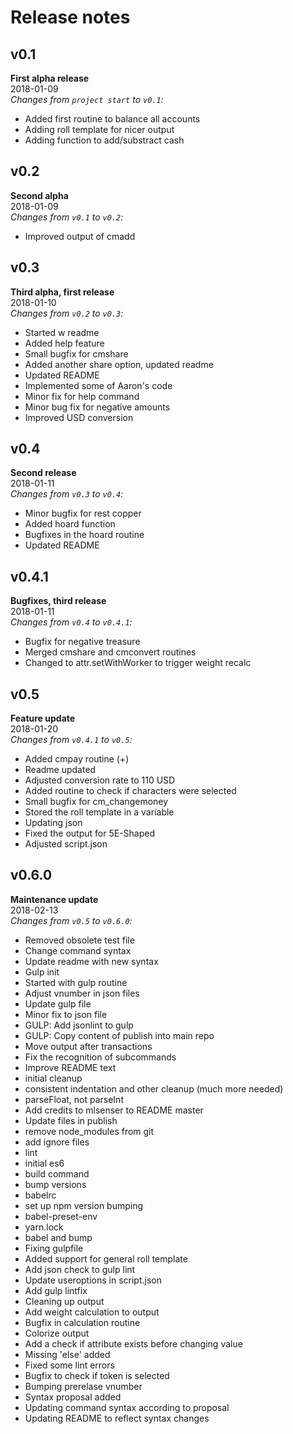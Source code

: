# Release notes
## v0.1
**First alpha release**  
2018-01-09  
*Changes from `project start` to `v0.1`:*

* Added first routine to balance all accounts
* Adding roll template for nicer output
* Adding function to add/substract cash

## v0.2
**Second alpha**  
2018-01-09  
*Changes from `v0.1` to `v0.2`:*

* Improved output of cmadd

## v0.3
**Third alpha, first release**  
2018-01-10  
*Changes from `v0.2` to `v0.3`:*

* Started w readme
* Added help feature
* Small bugfix for cmshare
* Added another share option, updated readme
* Updated README
* Implemented some of Aaron's code
* Minor fix for help command
* Minor bug fix for negative amounts
* Improved USD conversion

## v0.4
**Second release**  
2018-01-11  
*Changes from `v0.3` to `v0.4`:*

* Minor bugfix for rest copper
* Added hoard function
* Bugfixes in the hoard routine
* Updated README

## v0.4.1
**Bugfixes, third release**  
2018-01-11  
*Changes from `v0.4` to `v0.4.1`:*

* Bugfix for negative treasure
* Merged cmshare and cmconvert routines
* Changed to attr.setWithWorker to trigger weight recalc

## v0.5
**Feature update**  
2018-01-20  
*Changes from `v0.4.1` to `v0.5`:*

* Added cmpay routine (+)
* Readme updated
* Adjusted conversion rate to 110 USD
* Added routine to check if characters were selected
* Small bugfix for cm_changemoney
* Stored the roll template in a variable
* Updating json
* Fixed the output for 5E-Shaped
* Adjusted script.json

## v0.6.0
**Maintenance update**  
2018-02-13  
*Changes from `v0.5` to `v0.6.0`:*

* Removed obsolete test file
* Change command syntax
* Update readme with new syntax
* Gulp init
* Started with gulp routine
* Adjust vnumber in json files
* Update gulp file
* Minor fix to json file
* GULP: Add jsonlint to gulp
* GULP: Copy content of publish into main repo
* Move output after transactions
* Fix the recognition of subcommands
* Improve README text
* initial cleanup
* consistent indentation and other cleanup (much more needed)
* parseFloat, not parseInt
* Add credits to mlsenser to README master
* Update files in publish
* remove node_modules from git
* add ignore files
* lint
* initial es6
* build command
* bump versions
* babelrc
* set up npm version bumping
* babel-preset-env
* yarn.lock
* babel and bump
* Fixing gulpfile
* Added support for general roll template
* Add json check to gulp lint
* Update useroptions in script.json
* Add gulp lintfix
* Cleaning up output
* Add weight calculation to output
* Bugfix in calculation routine
* Colorize output
* Add a check if attribute exists before changing value
* Missing 'else' added
* Fixed some lint errors
* Bugfix to check if token is selected
* Bumping prerelase vnumber
* Syntax proposal added
* Updating command syntax according to proposal
* Updating README to reflect syntax changes
